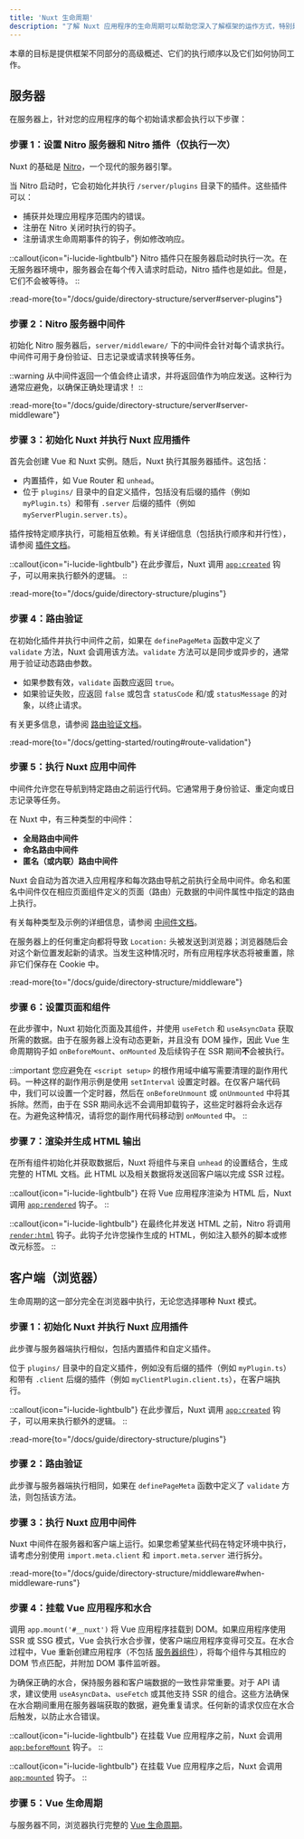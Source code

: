 ```yaml
---
title: 'Nuxt 生命周期'
description: "了解 Nuxt 应用程序的生命周期可以帮助您深入了解框架的运作方式，特别是针对服务器端和客户端渲染。"
---
```


本章的目标是提供框架不同部分的高级概述、它们的执行顺序以及它们如何协同工作。

## 服务器

在服务器上，针对您的应用程序的每个初始请求都会执行以下步骤：

### 步骤 1：设置 Nitro 服务器和 Nitro 插件（仅执行一次）

Nuxt 的基础是 [Nitro](https://nitro.zhcndoc.com/)，一个现代的服务器引擎。

当 Nitro 启动时，它会初始化并执行 `/server/plugins` 目录下的插件。这些插件可以：
- 捕获并处理应用程序范围内的错误。
- 注册在 Nitro 关闭时执行的钩子。
- 注册请求生命周期事件的钩子，例如修改响应。

::callout{icon="i-lucide-lightbulb"}
Nitro 插件只在服务器启动时执行一次。在无服务器环境中，服务器会在每个传入请求时启动，Nitro 插件也是如此。但是，它们不会被等待。
::

:read-more{to="/docs/guide/directory-structure/server#server-plugins"}

### 步骤 2：Nitro 服务器中间件

初始化 Nitro 服务器后，`server/middleware/` 下的中间件会针对每个请求执行。中间件可用于身份验证、日志记录或请求转换等任务。

::warning
从中间件返回一个值会终止请求，并将返回值作为响应发送。这种行为通常应避免，以确保正确处理请求！
::

:read-more{to="/docs/guide/directory-structure/server#server-middleware"}

### 步骤 3：初始化 Nuxt 并执行 Nuxt 应用插件

首先会创建 Vue 和 Nuxt 实例。随后，Nuxt 执行其服务器插件。这包括：
- 内置插件，如 Vue Router 和 `unhead`。
- 位于 `plugins/` 目录中的自定义插件，包括没有后缀的插件（例如 `myPlugin.ts`）和带有 `.server` 后缀的插件（例如 `myServerPlugin.server.ts`）。

插件按特定顺序执行，可能相互依赖。有关详细信息（包括执行顺序和并行性），请参阅 [插件文档](/docs/guide/directory-structure/plugins)。

::callout{icon="i-lucide-lightbulb"}
在此步骤后，Nuxt 调用 [`app:created`](/docs/api/advanced/hooks#app-hooks-runtime) 钩子，可以用来执行额外的逻辑。
::

:read-more{to="/docs/guide/directory-structure/plugins"}

### 步骤 4：路由验证

在初始化插件并执行中间件之前，如果在 `definePageMeta` 函数中定义了 `validate` 方法，Nuxt 会调用该方法。`validate` 方法可以是同步或异步的，通常用于验证动态路由参数。

- 如果参数有效，`validate` 函数应返回 `true`。
- 如果验证失败，应返回 `false` 或包含 `statusCode` 和/或 `statusMessage` 的对象，以终止请求。

有关更多信息，请参阅 [路由验证文档](/docs/getting-started/routing#route-validation)。

:read-more{to="/docs/getting-started/routing#route-validation"}

### 步骤 5：执行 Nuxt 应用中间件

中间件允许您在导航到特定路由之前运行代码。它通常用于身份验证、重定向或日志记录等任务。

在 Nuxt 中，有三种类型的中间件：
- **全局路由中间件**
- **命名路由中间件**
- **匿名（或内联）路由中间件**

Nuxt 会自动为首次进入应用程序和每次路由导航之前执行全局中间件。命名和匿名中间件仅在相应页面组件定义的页面（路由）元数据的中间件属性中指定的路由上执行。

有关每种类型及示例的详细信息，请参阅 [中间件文档](/docs/guide/directory-structure/middleware)。

在服务器上的任何重定向都将导致 `Location:` 头被发送到浏览器；浏览器随后会对这个新位置发起新的请求。当发生这种情况时，所有应用程序状态将被重置，除非它们保存在 Cookie 中。

:read-more{to="/docs/guide/directory-structure/middleware"}

### 步骤 6：设置页面和组件

在此步骤中，Nuxt 初始化页面及其组件，并使用 `useFetch` 和 `useAsyncData` 获取所需的数据。由于在服务器上没有动态更新，并且没有 DOM 操作，因此 Vue 生命周期钩子如 `onBeforeMount`、`onMounted` 及后续钩子在 SSR 期间**不**会被执行。

::important
您应避免在 `<script setup>` 的根作用域中编写需要清理的副作用代码。一种这样的副作用示例是使用 `setInterval` 设置定时器。在仅客户端代码中，我们可以设置一个定时器，然后在 `onBeforeUnmount` 或 `onUnmounted` 中将其拆除。然而，由于在 SSR 期间永远不会调用卸载钩子，这些定时器将会永远存在。为避免这种情况，请将您的副作用代码移动到 `onMounted` 中。
::

### 步骤 7：渲染并生成 HTML 输出

在所有组件初始化并获取数据后，Nuxt 将组件与来自 `unhead` 的设置结合，生成完整的 HTML 文档。此 HTML 以及相关数据将发送回客户端以完成 SSR 过程。

::callout{icon="i-lucide-lightbulb"}
在将 Vue 应用程序渲染为 HTML 后，Nuxt 调用 [`app:rendered`](/docs/api/advanced/hooks#app-hooks-runtime) 钩子。
::

::callout{icon="i-lucide-lightbulb"}
在最终化并发送 HTML 之前，Nitro 将调用 [`render:html`](/docs/api/advanced/hooks#nitro-app-hooks-runtime-server-side) 钩子。此钩子允许您操作生成的 HTML，例如注入额外的脚本或修改元标签。
::

## 客户端（浏览器）

生命周期的这一部分完全在浏览器中执行，无论您选择哪种 Nuxt 模式。

### 步骤 1：初始化 Nuxt 并执行 Nuxt 应用插件

此步骤与服务器端执行相似，包括内置插件和自定义插件。

位于 `plugins/` 目录中的自定义插件，例如没有后缀的插件（例如 `myPlugin.ts`）和带有 `.client` 后缀的插件（例如 `myClientPlugin.client.ts`），在客户端执行。

::callout{icon="i-lucide-lightbulb"}
在此步骤后，Nuxt 调用 [`app:created`](/docs/api/advanced/hooks#app-hooks-runtime) 钩子，可以用来执行额外的逻辑。
::

:read-more{to="/docs/guide/directory-structure/plugins"}

### 步骤 2：路由验证

此步骤与服务器端执行相同，如果在 `definePageMeta` 函数中定义了 `validate` 方法，则包括该方法。

### 步骤 3：执行 Nuxt 应用中间件

Nuxt 中间件在服务器和客户端上运行。如果您希望某些代码在特定环境中执行，请考虑分别使用 `import.meta.client` 和 `import.meta.server` 进行拆分。

:read-more{to="/docs/guide/directory-structure/middleware#when-middleware-runs"}

### 步骤 4：挂载 Vue 应用程序和水合

调用 `app.mount('#__nuxt')` 将 Vue 应用程序挂载到 DOM。如果应用程序使用 SSR 或 SSG 模式，Vue 会执行水合步骤，使客户端应用程序变得可交互。在水合过程中，Vue 重新创建应用程序（不包括 [服务器组件](/docs/guide/directory-structure/components#server-components)），将每个组件与其相应的 DOM 节点匹配，并附加 DOM 事件监听器。

为确保正确的水合，保持服务器和客户端数据的一致性非常重要。对于 API 请求，建议使用 `useAsyncData`、`useFetch` 或其他支持 SSR 的组合。这些方法确保在水合期间重用在服务器端获取的数据，避免重复请求。任何新的请求仅应在水合后触发，以防止水合错误。

::callout{icon="i-lucide-lightbulb"}
在挂载 Vue 应用程序之前，Nuxt 会调用 [`app:beforeMount`](/docs/api/advanced/hooks#app-hooks-runtime) 钩子。
::

::callout{icon="i-lucide-lightbulb"}
在挂载 Vue 应用程序之后，Nuxt 会调用 [`app:mounted`](/docs/api/advanced/hooks#app-hooks-runtime) 钩子。
::

### 步骤 5：Vue 生命周期

与服务器不同，浏览器执行完整的 [Vue 生命周期](https://vue.zhcndoc.com/guide/essentials/lifecycle)。
